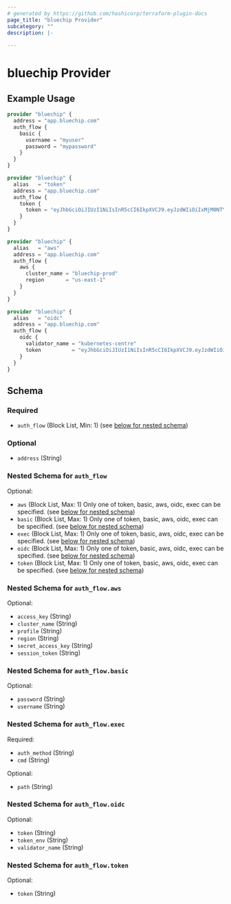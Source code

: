 ```yaml
---
# generated by https://github.com/hashicorp/terraform-plugin-docs
page_title: "bluechip Provider"
subcategory: ""
description: |-
  
---
```


# bluechip Provider



## Example Usage

```terraform
provider "bluechip" {
  address = "app.bluechip.com"
  auth_flow {
    basic {
      username = "myuser"
      password = "mypassword"
    }
  }
}

provider "bluechip" {
  alias   = "token"
  address = "app.bluechip.com"
  auth_flow {
    token {
      token = "eyJhbGciOiJIUzI1NiIsInR5cCI6IkpXVCJ9.eyJzdWIiOiIxMjM0NTY3ODkwIiwibmFtZSI6IkpvaG4gRG9lIiwiaWF0IjoxNTE2MjM5MDIyfQ.SflKxwRJSMeKKF2QT4fwpMeJf36POk6yJV_adQssw5c"
    }
  }
}

provider "bluechip" {
  alias   = "aws"
  address = "app.bluechip.com"
  auth_flow {
    aws {
      cluster_name = "bluechip-prod"
      region       = "us-east-1"
    }
  }
}

provider "bluechip" {
  alias   = "oidc"
  address = "app.bluechip.com"
  auth_flow {
    oidc {
      validator_name = "kubernetes-centre"
      token          = "eyJhbGciOiJIUzI1NiIsInR5cCI6IkpXVCJ9.eyJzdWIiOiIxMjM0NTY3ODkwIiwibmFtZSI6IkpvaG4gRG9lIiwiaWF0IjoxNTE2MjM5MDIyfQ.SflKxwRJSMeKKF2QT4fwpMeJf36POk6yJV_adQssw5c"
    }
  }
}
```

<!-- schema generated by tfplugindocs -->
## Schema

### Required

- `auth_flow` (Block List, Min: 1) (see [below for nested schema](#nestedblock--auth_flow))

### Optional

- `address` (String)

<a id="nestedblock--auth_flow"></a>
### Nested Schema for `auth_flow`

Optional:

- `aws` (Block List, Max: 1) Only one of token, basic, aws, oidc, exec can be specified. (see [below for nested schema](#nestedblock--auth_flow--aws))
- `basic` (Block List, Max: 1) Only one of token, basic, aws, oidc, exec can be specified. (see [below for nested schema](#nestedblock--auth_flow--basic))
- `exec` (Block List, Max: 1) Only one of token, basic, aws, oidc, exec can be specified. (see [below for nested schema](#nestedblock--auth_flow--exec))
- `oidc` (Block List, Max: 1) Only one of token, basic, aws, oidc, exec can be specified. (see [below for nested schema](#nestedblock--auth_flow--oidc))
- `token` (Block List, Max: 1) Only one of token, basic, aws, oidc, exec can be specified. (see [below for nested schema](#nestedblock--auth_flow--token))

<a id="nestedblock--auth_flow--aws"></a>
### Nested Schema for `auth_flow.aws`

Optional:

- `access_key` (String)
- `cluster_name` (String)
- `profile` (String)
- `region` (String)
- `secret_access_key` (String)
- `session_token` (String)


<a id="nestedblock--auth_flow--basic"></a>
### Nested Schema for `auth_flow.basic`

Optional:

- `password` (String)
- `username` (String)


<a id="nestedblock--auth_flow--exec"></a>
### Nested Schema for `auth_flow.exec`

Required:

- `auth_method` (String)
- `cmd` (String)

Optional:

- `path` (String)


<a id="nestedblock--auth_flow--oidc"></a>
### Nested Schema for `auth_flow.oidc`

Optional:

- `token` (String)
- `token_env` (String)
- `validator_name` (String)


<a id="nestedblock--auth_flow--token"></a>
### Nested Schema for `auth_flow.token`

Optional:

- `token` (String)
